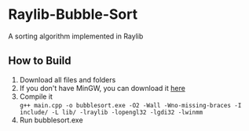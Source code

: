 # Raylib-Bubble-Sort

A sorting algorithm implemented in Raylib

## How to Build

1. Download all files and folders
2. If you don't have MinGW, you can download it [here](https://sourceforge.net/projects/mingw-w64/files/Toolchains%20targetting%20Win32/Personal%20Builds/mingw-builds/installer/mingw-w64-install.exe/download?use_mirror=telkomuniversity&use_mirror=telkomuniversity&r=)
3. Compile it
<br>`g++ main.cpp -o bubblesort.exe -O2 -Wall -Wno-missing-braces -I include/ -L lib/ -lraylib -lopengl32 -lgdi32 -lwinmm`
5. Run bubblesort.exe
